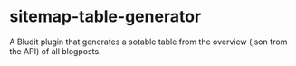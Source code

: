 # sitemap-table-generator
A Bludit plugin that generates a sotable table from the overview (json from the API) of all blogposts.
